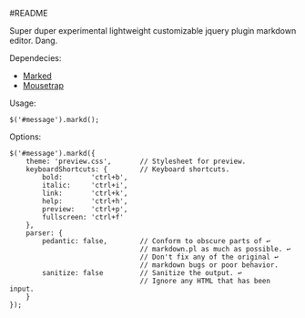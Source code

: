 #README

Super duper experimental lightweight customizable jquery plugin markdown editor. Dang.

Dependecies:

* [Marked](https://github.com/chjj/marked.git)
* [Mousetrap](https://github.com/ccampbell/mousetrap.git)

Usage:
	
	$('#message').markd();

Options:
	
	$('#message').markd({
		theme: 'preview.css',		// Stylesheet for preview.
		keyboardShortcuts: {		// Keyboard shortcuts.
			bold: 		'ctrl+b',
			italic: 	'ctrl+i',
			link: 		'ctrl+k',
			help:		'ctrl+h',
			preview:	'ctrl+p',
			fullscreen: 'ctrl+f'
		},
		parser: {
			pedantic: false,		// Conform to obscure parts of ↩
									// markdown.pl as much as possible. ↩
									// Don't fix any of the original ↩ 
									// markdown bugs or poor behavior.
			sanitize: false			// Sanitize the output. ↩
									// Ignore any HTML that has been input.
		}
	});